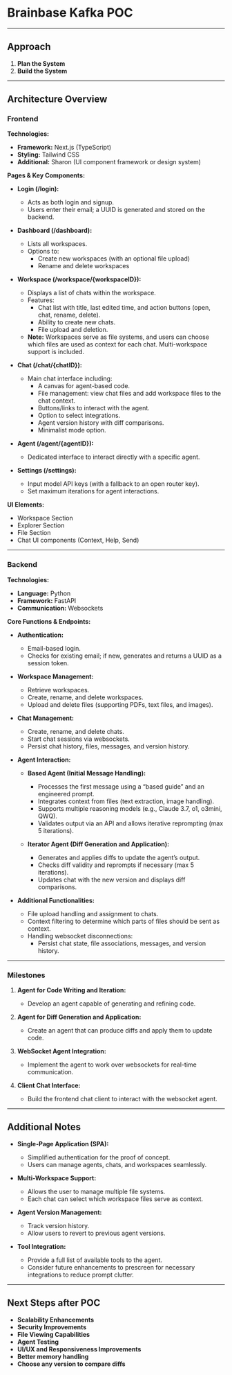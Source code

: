 # Brainbase Kafka POC

---

## Approach

1. **Plan the System**
2. **Build the System**

---

## Architecture Overview

### Frontend

**Technologies:**
- **Framework:** Next.js (TypeScript)
- **Styling:** Tailwind CSS
- **Additional:** Sharon (UI component framework or design system)

**Pages & Key Components:**

- **Login (/login):**
  - Acts as both login and signup.
  - Users enter their email; a UUID is generated and stored on the backend.

- **Dashboard (/dashboard):**
  - Lists all workspaces.
  - Options to:
    - Create new workspaces (with an optional file upload)
    - Rename and delete workspaces

- **Workspace (/workspace/{workspaceID}):**
  - Displays a list of chats within the workspace.
  - Features:
    - Chat list with title, last edited time, and action buttons (open, chat, rename, delete).
    - Ability to create new chats.
    - File upload and deletion.
  - **Note:** Workspaces serve as file systems, and users can choose which files are used as context for each chat. Multi-workspace support is included.

- **Chat (/chat/{chatID}):**
  - Main chat interface including:
    - A canvas for agent-based code.
    - File management: view chat files and add workspace files to the chat context.
    - Buttons/links to interact with the agent.
    - Option to select integrations.
    - Agent version history with diff comparisons.
    - Minimalist mode option.
  
- **Agent (/agent/{agentID}):**
  - Dedicated interface to interact directly with a specific agent.

- **Settings (/settings):**
  - Input model API keys (with a fallback to an open router key).
  - Set maximum iterations for agent interactions.

**UI Elements:**
- Workspace Section
- Explorer Section
- File Section
- Chat UI components (Context, Help, Send)

---

### Backend

**Technologies:**
- **Language:** Python
- **Framework:** FastAPI
- **Communication:** Websockets

**Core Functions & Endpoints:**

- **Authentication:**
  - Email-based login.
  - Checks for existing email; if new, generates and returns a UUID as a session token.

- **Workspace Management:**
  - Retrieve workspaces.
  - Create, rename, and delete workspaces.
  - Upload and delete files (supporting PDFs, text files, and images).

- **Chat Management:**
  - Create, rename, and delete chats.
  - Start chat sessions via websockets.
  - Persist chat history, files, messages, and version history.

- **Agent Interaction:**
  - **Based Agent (Initial Message Handling):**
    - Processes the first message using a “based guide” and an engineered prompt.
    - Integrates context from files (text extraction, image handling).
    - Supports multiple reasoning models (e.g., Claude 3.7, o1, o3mini, QWQ).
    - Validates output via an API and allows iterative reprompting (max 5 iterations).
  
  - **Iterator Agent (Diff Generation and Application):**
    - Generates and applies diffs to update the agent’s output.
    - Checks diff validity and reprompts if necessary (max 5 iterations).
    - Updates chat with the new version and displays diff comparisons.

- **Additional Functionalities:**
  - File upload handling and assignment to chats.
  - Context filtering to determine which parts of files should be sent as context.
  - Handling websocket disconnections:
    - Persist chat state, file associations, messages, and version history.

---

### Milestones

1. **Agent for Code Writing and Iteration:**
   - Develop an agent capable of generating and refining code.

2. **Agent for Diff Generation and Application:**
   - Create an agent that can produce diffs and apply them to update code.

3. **WebSocket Agent Integration:**
   - Implement the agent to work over websockets for real-time communication.

4. **Client Chat Interface:**
   - Build the frontend chat client to interact with the websocket agent.

---

## Additional Notes

- **Single-Page Application (SPA):**
  - Simplified authentication for the proof of concept.
  - Users can manage agents, chats, and workspaces seamlessly.

- **Multi-Workspace Support:**
  - Allows the user to manage multiple file systems.
  - Each chat can select which workspace files serve as context.

- **Agent Version Management:**
  - Track version history.
  - Allow users to revert to previous agent versions.

- **Tool Integration:**
  - Provide a full list of available tools to the agent.
  - Consider future enhancements to prescreen for necessary integrations to reduce prompt clutter.

---

## Next Steps after POC

- **Scalability Enhancements**
- **Security Improvements**
- **File Viewing Capabilities**
- **Agent Testing**
- **UI/UX and Responsiveness Improvements**
- **Better memory handling**
- **Choose any version to compare diffs**
